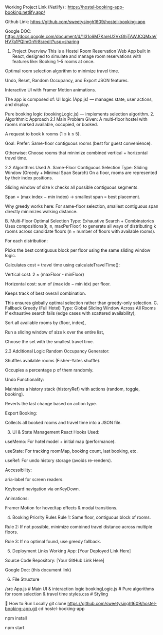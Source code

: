 Working Project Link (Netlify) : https://hostel-booking-app-booking.netlify.app/

Github Link: https://github.com/sweetysingh1609/hostel-booking-app

Google DOC: https://docs.google.com/document/d/1I31o6M7KareU2VxGhjTAWJCQMxaVHV7a1PQImGnYr8s/edit?usp=sharing



1. Project Overview
This is a Hostel Room Reservation Web App built in React, designed to simulate and manage room reservations with features like:
Booking 1–5 rooms at once.

Optimal room selection algorithm to minimize travel time.


Undo, Reset, Random Occupancy, and Export JSON features.


Interactive UI with Framer Motion animations.


The app is composed of:
UI logic (App.js) — manages state, user actions, and display.


Pure booking logic (bookingLogic.js) — implements selection algorithm.
2. Algorithmic Approach
2.1 Main Problem
Given:
A multi-floor hostel with rooms marked available, occupied, or booked.


A request to book k rooms (1 ≤ k ≤ 5).


Goal:
Prefer: Same-floor contiguous rooms (best for guest convenience).


Otherwise: Choose rooms that minimize combined vertical + horizontal travel time.



2.2 Algorithms Used
A. Same-Floor Contiguous Selection
Type: Sliding Window (Greedy + Minimal Span Search)
On a floor, rooms are represented by their index positions.


Sliding window of size k checks all possible contiguous segments.


Span = (max index − min index) → smallest span = best placement.


Why greedy works here: For same-floor selection, smallest contiguous span directly minimizes walking distance.


B. Multi-Floor Optimal Selection
Type: Exhaustive Search + Combinatorics
Uses compositions(k, n, maxPerFloor) to generate all ways of distributing k rooms across candidate floors (n = number of floors with available rooms).


For each distribution:


Picks the best contiguous block per floor using the same sliding window logic.


Calculates cost = travel time using calculateTravelTime():


Vertical cost: 2 × (maxFloor - minFloor)


Horizontal cost: sum of (max idx − min idx) per floor.


Keeps track of best overall combination.


This ensures globally optimal selection rather than greedy-only selection.
C. Fallback Greedy (Full Hotel)
Type: Global Sliding Window Across All Rooms
If exhaustive search fails (edge cases with scattered availability),


Sort all available rooms by (floor, index),


Run a sliding window of size k over the entire list,


Choose the set with the smallest travel time.



2.3 Additional Logic
Random Occupancy Generator:


Shuffles available rooms (Fisher–Yates shuffle).


Occupies a percentage p of them randomly.


Undo Functionality:


Maintains a history stack (historyRef) with actions (random, toggle, booking).


Reverts the last change based on action type.


Export Booking:


Collects all booked rooms and travel time into a JSON file.



3. UI & State Management
React Hooks Used:


useMemo: For hotel model + initial map (performance).


useState: For tracking roomMap, booking count, last booking, etc.


useRef: For undo history storage (avoids re-renders).


Accessibility:


aria-label for screen readers.


Keyboard navigation via onKeyDown.


Animations:


Framer Motion for hover/tap effects & modal transitions.



4. Booking Priority Rules
Rule 1: Same floor, contiguous block of rooms.


Rule 2: If not possible, minimize combined travel distance across multiple floors.


Rule 3: If no optimal found, use greedy fallback.



5. Deployment Links
Working App: [Your Deployed Link Here]


Source Code Repository: [Your GitHub Link Here]


Google Doc: (this document link)



6. File Structure


/src
  App.js              # Main UI & interaction logic
  bookingLogic.js     # Pure algorithms for room selection & travel time
  styles.css          # Styling

🚀 How to Run Locally
git clone https://github.com/sweetysingh1609/hostel-booking-app.git
cd hostel-booking-app

npm install

npm start


